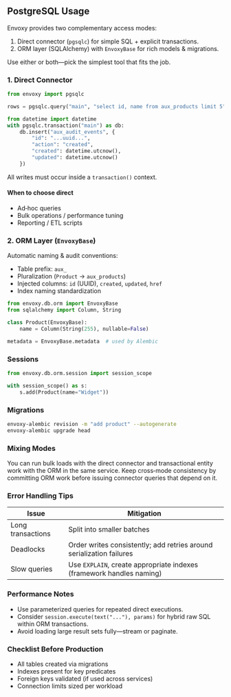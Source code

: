 ## PostgreSQL Usage

Envoxy provides two complementary access modes:
1. Direct connector (`pgsqlc`) for simple SQL + explicit transactions.
2. ORM layer (SQLAlchemy) with `EnvoxyBase` for rich models & migrations.

Use either or both—pick the simplest tool that fits the job.

### 1. Direct Connector
```python
from envoxy import pgsqlc

rows = pgsqlc.query("main", "select id, name from aux_products limit 5")

from datetime import datetime
with pgsqlc.transaction("main") as db:
	db.insert("aux_audit_events", {
		"id": "...uuid...",
		"action": "created",
		"created": datetime.utcnow(),
		"updated": datetime.utcnow()
	})
```
All writes must occur inside a `transaction()` context.

#### When to choose direct
* Ad‑hoc queries
* Bulk operations / performance tuning
* Reporting / ETL scripts

### 2. ORM Layer (`EnvoxyBase`)
Automatic naming & audit conventions:
* Table prefix: `aux_`
* Pluralization (`Product` -> `aux_products`)
* Injected columns: `id` (UUID), `created`, `updated`, `href`
* Index naming standardization

```python
from envoxy.db.orm import EnvoxyBase
from sqlalchemy import Column, String

class Product(EnvoxyBase):
	name = Column(String(255), nullable=False)

metadata = EnvoxyBase.metadata  # used by Alembic
```

### Sessions
```python
from envoxy.db.orm.session import session_scope

with session_scope() as s:
	s.add(Product(name="Widget"))
```

### Migrations
```bash
envoxy-alembic revision -m "add product" --autogenerate
envoxy-alembic upgrade head
```

### Mixing Modes
You can run bulk loads with the direct connector and transactional entity work with the ORM in the same service. Keep cross‑mode consistency by committing ORM work before issuing connector queries that depend on it.

### Error Handling Tips
| Issue | Mitigation |
|-------|-----------|
| Long transactions | Split into smaller batches |
| Deadlocks | Order writes consistently; add retries around serialization failures |
| Slow queries | Use `EXPLAIN`, create appropriate indexes (framework handles naming) |

### Performance Notes
* Use parameterized queries for repeated direct executions.
* Consider `session.execute(text("..."), params)` for hybrid raw SQL within ORM transactions.
* Avoid loading large result sets fully—stream or paginate.

### Checklist Before Production
* All tables created via migrations
* Indexes present for key predicates
* Foreign keys validated (if used across services)
* Connection limits sized per workload

